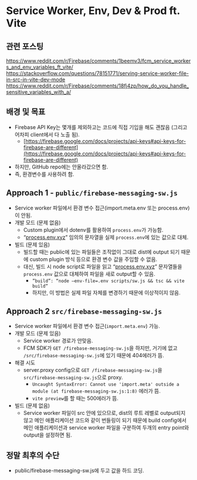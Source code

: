 # Service Worker, Env, Dev & Prod ft. Vite

## 관련 포스팅
https://www.reddit.com/r/Firebase/comments/1beemv3/fcm_service_workers_and_env_variables_ft_vite/
https://stackoverflow.com/questions/78151771/serving-service-worker-file-in-src-in-vite-dev-mode
https://www.reddit.com/r/Firebase/comments/18fj4zp/how_do_you_handle_sensitive_variables_with_a/

## 배경 및 목표
- Firebase API Key는 몇개를 제외하고는 코드에 직접 기입을 해도 괜찮음 (그리고 어차피 client에서 다 노출 됨).
	- [https://firebase.google.com/docs/projects/api-keys#api-keys-for-firebase-are-different](https://firebase.google.com/docs/projects/api-keys#api-keys-for-firebase-are-different)
- 하지만, GitHub repo에는 안올라갔으면 함.
- 즉, 환경변수를 사용하려 함.

## Approach 1 - `public/firebase-messaging-sw.js`
- Service worker 파일에서 환경 변수 접근(import.meta.env 또는 process.env)이 안됨.
- 개발 모드 (문제 없음)
	- Custom plugin에서 dotenv를 활용하여 `process.env`가 가능함.
	- “[process.env.xyz](http://process.env.xyz)” 임의의 문자열을 실제 `process.env`에 있는 값으로 대체.
- 빌드 (문제 있음)
	- 빌드할 때는 public에 있는 파일들은 조작없이 그대로 dist에 output 되기 때문에 custom plugin 방식 등으로 환경 변수 값을 주입할 수 없음.
	- 대신, 빌드 시 node script로 파일을 읽고 “[process.env.xyz](http://process.env.xyz)” 문자열들을 `process.env` 값으로 대체하여 파일을 새로 output할 수 있음.
		- `”build”: “node —env-file=.env scripts/sw.js && tsc && vite build“`
		- 하지만, 이 방법은 실제 파일 자체를 변경하기 때문에 이상적이지 않음.

## Approach 2 `src/firebase-messaging-sw.js`
- Service worker 파일에서 환경 변수 접근(`import.meta.env`) 가능.
- 개발 모드 (문제 있음)
	- Service worker 경로가 안맞음.
	- FCM SDK가 `GET /firebase-messaging-sw.js`을 하지만, 거기에 없고 `/src/firebase-messaging-sw.js`에 있기 때문에 404에러가 뜸.
- 해결 시도
	- server.proxy config으로 `GET /firebase-messaging-sw.js`을 `src/firebase-messaging-sw.js`으로 proxy.
		- `Uncaught SyntaxError: Cannot use 'import.meta' outside a module (at firebase-messaging-sw.js:1:8)` 에러가 뜸.
		- `vite preview`를 할 때는 500에러가 뜸.
- 빌드 (문제 없음)
	- Service worker 파일이 src 안에 있으므로, dist의 루트 레벨로 output되지 않고 메인 애플리케이션 코드와 같이 번들링이 되기 때문에 build config에서 메인 애플리케이션과 service worker 파일을 구분하여 두개의 entry point와 output을 설정하면 됨.

## 정말 최후의 수단
- public/firebase-messaging-sw.js에 두고 값을 하드 코딩.

